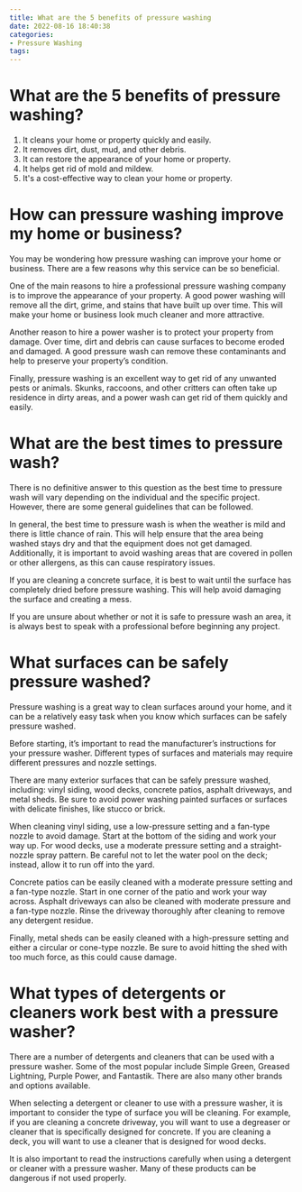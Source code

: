 ```yaml
---
title: What are the 5 benefits of pressure washing
date: 2022-08-16 18:40:38
categories:
- Pressure Washing
tags:
---
```



#  What are the 5 benefits of pressure washing?

1. It cleans your home or property quickly and easily.
2. It removes dirt, dust, mud, and other debris.
3. It can restore the appearance of your home or property.
4. It helps get rid of mold and mildew.
5. It's a cost-effective way to clean your home or property.

#  How can pressure washing improve my home or business?

You may be wondering how pressure washing can improve your home or business. There are a few reasons why this service can be so beneficial.

One of the main reasons to hire a professional pressure washing company is to improve the appearance of your property. A good power washing will remove all the dirt, grime, and stains that have built up over time. This will make your home or business look much cleaner and more attractive.

Another reason to hire a power washer is to protect your property from damage. Over time, dirt and debris can cause surfaces to become eroded and damaged. A good pressure wash can remove these contaminants and help to preserve your property’s condition.

Finally, pressure washing is an excellent way to get rid of any unwanted pests or animals. Skunks, raccoons, and other critters can often take up residence in dirty areas, and a power wash can get rid of them quickly and easily.

#  What are the best times to pressure wash?

There is no definitive answer to this question as the best time to pressure wash will vary depending on the individual and the specific project. However, there are some general guidelines that can be followed.

In general, the best time to pressure wash is when the weather is mild and there is little chance of rain. This will help ensure that the area being washed stays dry and that the equipment does not get damaged. Additionally, it is important to avoid washing areas that are covered in pollen or other allergens, as this can cause respiratory issues.

If you are cleaning a concrete surface, it is best to wait until the surface has completely dried before pressure washing. This will help avoid damaging the surface and creating a mess.

If you are unsure about whether or not it is safe to pressure wash an area, it is always best to speak with a professional before beginning any project.

#  What surfaces can be safely pressure washed?

Pressure washing is a great way to clean surfaces around your home, and it can be a relatively easy task when you know which surfaces can be safely pressure washed.

Before starting, it’s important to read the manufacturer’s instructions for your pressure washer. Different types of surfaces and materials may require different pressures and nozzle settings.

There are many exterior surfaces that can be safely pressure washed, including: vinyl siding, wood decks, concrete patios, asphalt driveways, and metal sheds. Be sure to avoid power washing painted surfaces or surfaces with delicate finishes, like stucco or brick.

When cleaning vinyl siding, use a low-pressure setting and a fan-type nozzle to avoid damage. Start at the bottom of the siding and work your way up. For wood decks, use a moderate pressure setting and a straight-nozzle spray pattern. Be careful not to let the water pool on the deck; instead, allow it to run off into the yard.

Concrete patios can be easily cleaned with a moderate pressure setting and a fan-type nozzle. Start in one corner of the patio and work your way across. Asphalt driveways can also be cleaned with moderate pressure and a fan-type nozzle. Rinse the driveway thoroughly after cleaning to remove any detergent residue.

Finally, metal sheds can be easily cleaned with a high-pressure setting and either a circular or cone-type nozzle. Be sure to avoid hitting the shed with too much force, as this could cause damage.

#  What types of detergents or cleaners work best with a pressure washer?

There are a number of detergents and cleaners that can be used with a pressure washer. Some of the most popular include Simple Green, Greased Lightning, Purple Power, and Fantastik. There are also many other brands and options available.

When selecting a detergent or cleaner to use with a pressure washer, it is important to consider the type of surface you will be cleaning. For example, if you are cleaning a concrete driveway, you will want to use a degreaser or cleaner that is specifically designed for concrete. If you are cleaning a deck, you will want to use a cleaner that is designed for wood decks.

It is also important to read the instructions carefully when using a detergent or cleaner with a pressure washer. Many of these products can be dangerous if not used properly.